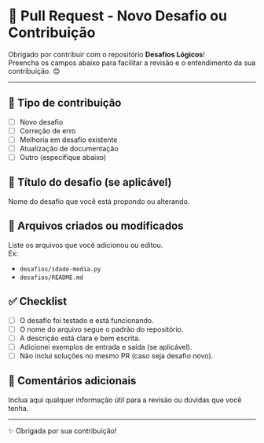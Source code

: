 # 🚀 Pull Request - Novo Desafio ou Contribuição

Obrigado por contribuir com o repositório **Desafios Lógicos**!  
Preencha os campos abaixo para facilitar a revisão e o entendimento da sua contribuição. 😊

---

## 🧠 Tipo de contribuição

- [ ] Novo desafio
- [ ] Correção de erro
- [ ] Melhoria em desafio existente
- [ ] Atualização de documentação
- [ ] Outro (especifique abaixo)

## 📌 Título do desafio (se aplicável)

Nome do desafio que você está propondo ou alterando.

## 📂 Arquivos criados ou modificados

Liste os arquivos que você adicionou ou editou.  
Ex:  
- `desafios/idade-media.py`  
- `desafios/README.md`  

## ✅ Checklist

- [ ] O desafio foi testado e está funcionando.
- [ ] O nome do arquivo segue o padrão do repositório.
- [ ] A descrição está clara e bem escrita.
- [ ] Adicionei exemplos de entrada e saída (se aplicável).
- [ ] Não inclui soluções no mesmo PR (caso seja desafio novo).

## 💬 Comentários adicionais

Inclua aqui qualquer informação útil para a revisão ou dúvidas que você tenha.

---

✨ Obrigada por sua contribuição!
